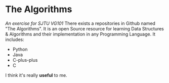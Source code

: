 # The Algorithms #
*An exercise for SJTU VG101*
There exists a repositories in Github named "The Algorithms". It is an open Source resource for learning Data Structures & Algorithms and their implementation in any Programming Language. It includes:
- Python
- Java
- C-plus-plus
- C

I think it's really **useful** to me.
